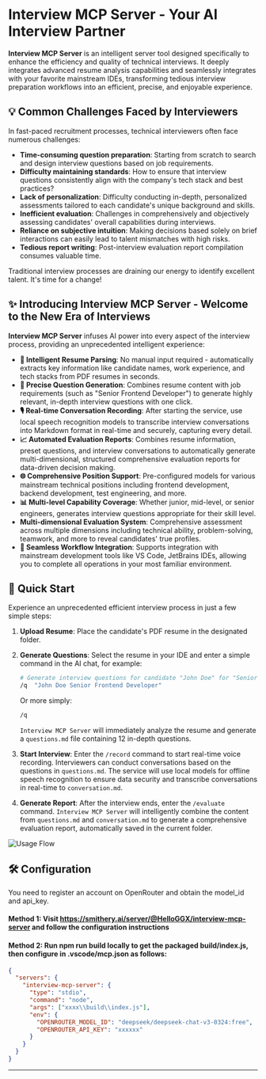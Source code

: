 # Interview MCP Server - Your AI Interview Partner

**Interview MCP Server** is an intelligent server tool designed specifically to enhance the efficiency and quality of technical interviews. It deeply integrates advanced resume analysis capabilities and seamlessly integrates with your favorite mainstream IDEs, transforming tedious interview preparation workflows into an efficient, precise, and enjoyable experience.

[](https://www.google.com/search?q=https://github.com/HelloGGX/interview-mcp-server)

## 💡 Common Challenges Faced by Interviewers

In fast-paced recruitment processes, technical interviewers often face numerous challenges:

  - **Time-consuming question preparation**: Starting from scratch to search and design interview questions based on job requirements.
  - **Difficulty maintaining standards**: How to ensure that interview questions consistently align with the company's tech stack and best practices?
  - **Lack of personalization**: Difficulty conducting in-depth, personalized assessments tailored to each candidate's unique background and skills.
  - **Inefficient evaluation**: Challenges in comprehensively and objectively assessing candidates' overall capabilities during interviews.
  - **Reliance on subjective intuition**: Making decisions based solely on brief interactions can easily lead to talent mismatches with high risks.
  - **Tedious report writing**: Post-interview evaluation report compilation consumes valuable time.

Traditional interview processes are draining our energy to identify excellent talent. It's time for a change!

## ✨ Introducing Interview MCP Server - Welcome to the New Era of Interviews

**Interview MCP Server** infuses AI power into every aspect of the interview process, providing an unprecedented intelligent experience:

  - **🤖 Intelligent Resume Parsing**: No manual input required - automatically extracts key information like candidate names, work experience, and tech stacks from PDF resumes in seconds.
  - **🎯 Precise Question Generation**: Combines resume content with job requirements (such as "Senior Frontend Developer") to generate highly relevant, in-depth interview questions with one click.
  - **🎙️ Real-time Conversation Recording**: After starting the service, use local speech recognition models to transcribe interview conversations into Markdown format in real-time and securely, capturing every detail.
  - **📈 Automated Evaluation Reports**: Combines resume information, preset questions, and interview conversations to automatically generate multi-dimensional, structured comprehensive evaluation reports for data-driven decision making.
  - **🌐 Comprehensive Position Support**: Pre-configured models for various mainstream technical positions including frontend development, backend development, test engineering, and more.
  - **📊 Multi-level Capability Coverage**: Whether junior, mid-level, or senior engineers, generates interview questions appropriate for their skill level.
  - **Multi-dimensional Evaluation System**: Comprehensive assessment across multiple dimensions including technical ability, problem-solving, teamwork, and more to reveal candidates' true profiles.
  - **🔌 Seamless Workflow Integration**: Supports integration with mainstream development tools like VS Code, JetBrains IDEs, allowing you to complete all operations in your most familiar environment.

## 🚀 Quick Start

Experience an unprecedented efficient interview process in just a few simple steps:

1.  **Upload Resume**: Place the candidate's PDF resume in the designated folder.

2.  **Generate Questions**: Select the resume in your IDE and enter a simple command in the AI chat, for example:

    ```bash
    # Generate interview questions for candidate "John Doe" for "Senior Frontend Developer" position
    /q  "John Doe Senior Frontend Developer"
    ```

    Or more simply:

    ```bash
    /q
    ```

    `Interview MCP Server` will immediately analyze the resume and generate a `questions.md` file containing 12 in-depth questions.

3.  **Start Interview**: Enter the `/record` command to start real-time voice recording. Interviewers can conduct conversations based on the questions in `questions.md`. The service will use local models for offline speech recognition to ensure data security and transcribe conversations in real-time to `conversation.md`.

4.  **Generate Report**: After the interview ends, enter the `/evaluate` command. `Interview MCP Server` will intelligently combine the content from `questions.md` and `conversation.md` to generate a comprehensive evaluation report, automatically saved in the current folder.


![Usage Flow](https://hub.gitmirror.com/https://github.com/HelloGGX/interview-mcp-server/blob/main/docs/flow_en.svg)

## 🛠️ Configuration
You need to register an account on OpenRouter and obtain the model_id and api_key.

#### Method 1: Visit https://smithery.ai/server/@HelloGGX/interview-mcp-server and follow the configuration instructions

#### Method 2: Run npm run build locally to get the packaged build/index.js, then configure in .vscode/mcp.json as follows:
```json
{
  "servers": {
    "interview-mcp-server": {
      "type": "stdio",
      "command": "node",
      "args": ["xxxx\\build\\index.js"],
      "env": {
        "OPENROUTER_MODEL_ID": "deepseek/deepseek-chat-v3-0324:free",
        "OPENROUTER_API_KEY": "xxxxxx"
      }
    }
  }
}
```
-----
